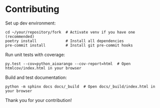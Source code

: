 # Contributing

Set up dev environment:
```shell
cd ~/your/repository/fork  # Activate venv if you have one (recommended)
poetry install             # Install all dependencies 
pre-commit install         # Install git pre-commit hooks
```

Run unit tests with coverage:

```shell
py.test --cov=python_aioarango --cov-report=html  # Open htmlcov/index.html in your browser
```

Build and test documentation:

```shell
python -m sphinx docs docs/_build  # Open docs/_build/index.html in your browser
```

Thank you for your contribution!
